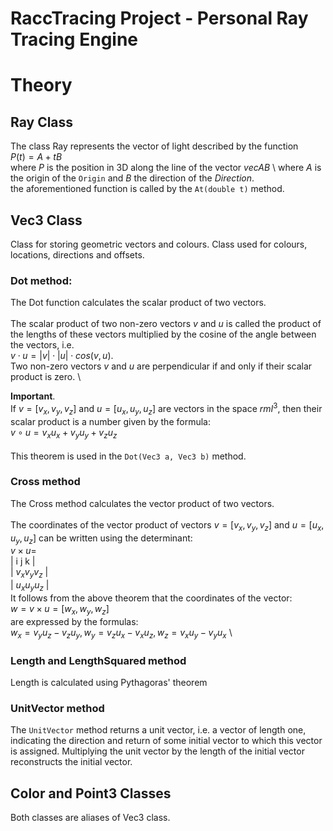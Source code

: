 # RaccTracing Project - Personal Ray Tracing Engine 


# Theory

## Ray Class
The class Ray represents the vector of light described by the function \
$P(t) = A + tB$ \
where $P$ is the position in 3D along the line of the vector $vec{AB}$ \ 
where $A$ is the origin of the `Origin` and $B$ the direction of the $Direction$. \
the aforementioned function is called by the `At(double t)` method.

## Vec3 Class
Class for storing geometric vectors and colours. Class used for colours, locations, directions and offsets. 


### Dot method:
The Dot function calculates the scalar product of two vectors. \
\
The scalar product of two non-zero vectors $v$ and $u$ is called the product of the lengths of these vectors multiplied by the cosine of the angle between the vectors, i.e. \
$v \cdot u = |v| \cdot |u| \cdot cos(v,u)$.  \
Two non-zero vectors $v$ and $u$ are perpendicular if and only if their scalar product is zero. \

**Important**. \
If $v = [v_x,v_y,v_z]$ and $u = [u_x, u_y, u_z]$ are vectors in the space ${rm I}^3$, then their scalar product is a number given by the formula: \
$v \circ u = v_xu_x+v_yu_y+v_zu_z$  \
\
This theorem is used in the `Dot(Vec3 a, Vec3 b)` method. 
### Cross method 
The Cross method calculates the vector product of two vectors. \
\
The coordinates of the vector product of vectors $v = [v_x,v_y,v_z]$ and $u = [u_x, u_y, u_z]$ can be written using the determinant: \
$v \times u =$ \
| i   j   k  | \
| $v_x  v_y  v_z$ | \
| $u_x  u_y  u_z$ | \
It follows from the above theorem that the coordinates of the vector: \
$w=v \times u = [w_x, w_y, w_z]$ \
are expressed by the formulas: \
$w_x = v_yu_z- v_zu_y, w_y=v_zu_x - v_xu_z, w_z = v_xu_y - v_yu_x$ \ 
### Length and LengthSquared method 
Length is calculated using Pythagoras' theorem 

### UnitVector method 
The `UnitVector` method returns a unit vector, i.e. a vector of length one, indicating the direction and return of some initial vector to which this vector is assigned. Multiplying the unit vector by the length of the initial vector reconstructs the initial vector. 
## Color and Point3 Classes
Both classes are aliases of Vec3 class.
